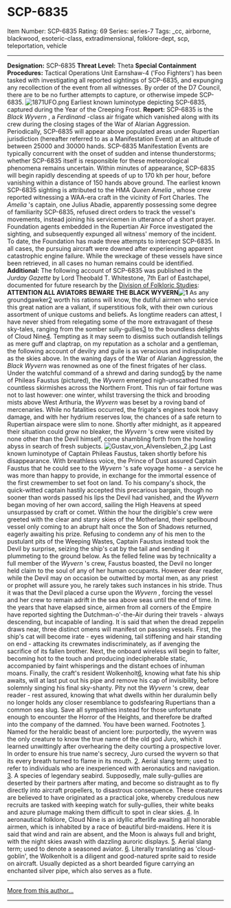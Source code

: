 # SCP-6835
Item Number: SCP-6835
Rating: 69
Series: series-7
Tags: _cc, airborne, blackwood, esoteric-class, extradimensional, folklore-dept, scp, teleportation, vehicle

---

**Designation:** SCP-6835
**Threat Level:** Theta
**Special Containment Procedures:** Tactical Operations Unit Earnshaw-4 ('Foo Fighters') has been tasked with investigating all reported sightings of SCP-6835, and expunging any recollection of the event from all witnesses. By order of the D7 Council, there are to be no further attempts to capture, or otherwise impede SCP-6835.
![1871UFO.png](https://upload.wikimedia.org/wikipedia/commons/b/b0/1871UFO.png)
Earliest known luminotype depicting SCP-6835, captured during the Year of the Creeping Frost.
**Report:** SCP-6835 is the _Black Wyvern_ , a _Ferdinand_ -class air frigate which vanished along with its crew during the closing stages of the War of Alarian Aggression. Periodically, SCP-6835 will appear above populated areas under Rupertian jurisdiction (hereafter referred to as a Manifestation Event) at an altitude of between 25000 and 30000 hands. SCP-6835 Manifestation Events are typically concurrent with the onset of sudden and intense thunderstorms; whether SCP-6835 itself is responsible for these meteorological phenomena remains uncertain.
Within minutes of appearance, SCP-6835 will begin rapidly descending at speeds of up to 170 kh per hour, before vanishing within a distance of 150 hands above ground. The earliest known SCP-6835 sighting is attributed to the HMA _Queen Amelia_ , whose crew reported witnessing a WAA-era craft in the vicinity of Fort Charles. The _Amelia_ 's captain, one Julius Abadie, apparently possessing some degree of familiarity SCP-6835, refused direct orders to track the vessel's movements, instead joining his servicemen in utterance of a short prayer. Foundation agents embedded in the Rupertian Air Force investigated the sighting, and subsequently expunged all witness' memory of the incident.
To date, the Foundation has made three attempts to intercept SCP-6835. In all cases, the pursuing aircraft were downed after experiencing apparent catastrophic engine failure. While the wreckage of these vessels have since been retrieved, in all cases no human remains could be identified.
**Additional:** The following account of SCP-6835 was published in the _Jurday Gazette_ by Lord Theobald T. Whitestone, 7th Earl of Eastchapel, documented for future research by the [Division of Folkloric Studies](/department-of-mythology-and-folkloristics-hub):
**ATTENTION ALL AVIATORS**
**BEWARE THE BLACK WYVERN![1](javascript:;)**
As any groundgawker[2](javascript:;) worth his rations will know, the dutiful airmen who service this great nation are a valiant, if superstitious folk, with their own curious assortment of unique customs and beliefs. As longtime readers can attest, I have never shied from relegating some of the more extravagant of these sky-tales, ranging from the somber sully-gullies[3](javascript:;) to the boundless delights of Cloud Nine[4](javascript:;). Tempting as it may seem to dismiss such outlandish tellings as mere guff and claptrap, on my reputation as a scholar and a gentleman, the following account of devilry and guile is as veracious and indisputable as the skies above.
In the waning days of the War of Alarian Aggression, the _Black Wyvern_ was renowned as one of the finest frigates of her class. Under the watchful command of a shrewd and daring sundog[5](javascript:;) by the name of Phileas Faustus (pictured), the _Wyvern_ emerged nigh-unscathed from countless skirmishes across the Northern Front. This run of fair fortune was not to last however: one winter, whilst traversing the thick and brooding mists above West Arthuria, the _Wyvern_ was beset by a roving band of mercenaries. While no fatalities occurred, the frigate's engines took heavy damage, and with her hydrium reserves low, the chances of a safe return to Rupertian airspace were slim to none. Shortly after midnight, as it appeared their situation could grow no bleaker, the _Wyvern_ 's crew were visited by none other than the Devil himself, come shambling forth from the howling abyss in search of fresh subjects.
![Gustav_von_Alvensleben_2.jpg](https://upload.wikimedia.org/wikipedia/commons/7/79/Gustav_von_Alvensleben_2.jpg)
Last known luminotype of Captain Phileas Faustus, taken shortly before his disappearance.
With breathless voice, the Prince of Dust assured Captain Faustus that he could see to the _Wyvern_ 's safe voyage home - a service he was more than happy to provide, in exchange for the immortal essence of the first crewmember to set foot on land. To his company's shock, the quick-witted captain hastily accepted this precarious bargain, though no sooner than words passed his lips the Devil had vanished, and the _Wyvern_ began moving of her own accord, sailing the High Heavens at speed unsurpassed by craft or comet. Within the hour the dirigible's crew were greeted with the clear and starry skies of the Motherland, their spellbound vessel only coming to an abrupt halt once the Son of Shadows returned, eagerly awaiting his prize.
Refusing to condemn any of his men to the pustulant pits of the Weeping Wastes, Captain Faustus instead took the Devil by surprise, seizing the ship's cat by the tail and sending it plummeting to the ground below. As the felled feline was by technicality a full member of the _Wyvern_ 's crew, Faustus boasted, the Devil no longer held claim to the soul of any of her human occupants. However dear reader, while the Devil may on occasion be outwitted by mortal men, as any priest or prophet will assure you, he rarely takes such instances in his stride. Thus it was that the Devil placed a curse upon the _Wyvern_ , forcing the vessel and her crew to remain adrift in the sea above seas until the end of time. In the years that have elapsed since, airmen from all corners of the Empire have reported sighting the Dutchman-o'-the-Air during their travels - always descending, but incapable of landing.
It is said that when the dread zeppelin draws near, three distinct omens will manifest on passing vessels. First, the ship's cat will become irate - eyes widening, tail stiffening and hair standing on end - attacking its crewmates indiscriminately, as if avenging the sacrifice of its fallen brother. Next, the onboard wireless will begin to falter, becoming hot to the touch and producing indecipherable static, accompanied by faint whisperings and the distant echoes of inhuman moans. Finally, the craft's resident Wolkenholt[6](javascript:;), knowing what fate his ship awaits, will at last put out his pipe and remove his cap of invisibility, before solemnly singing his final sky-shanty.
Pity not the _Wyvern_ 's crew, dear reader - rest assured, knowing that what dwells within her duralumin belly no longer holds any closer resemblance to godsfearing Rupertians than a common sea slug. Save all sympathies instead for those unfortunate enough to encounter the Horror of the Heights, and therefore be drafted into the company of the damned.
You have been warned.
Footnotes
[1](javascript:;). Named for the heraldic beast of ancient lore: purportedly, the wyvern was the only creature to know the true name of the old god Juro, which it learned unwittingly after overhearing the deity courting a prospective lover. In order to ensure his true name's secrecy, Juro cursed the wyvern so that its every breath turned to flame in its mouth.
[2](javascript:;). Aerial slang term; used to refer to individuals who are inexperienced with aeronautics and navigation.
[3](javascript:;). A species of legendary seabird. Supposedly, male sully-gullies are deserted by their partners after mating, and become so distraught as to fly directly into aircraft propellers, to disastrous consequence. These creatures are believed to have originated as a practical joke, whereby credulous new recruits are tasked with keeping watch for sully-gullies, their white beaks and azure plumage making them difficult to spot in clear skies.
[4](javascript:;). In aeronautical folklore, Cloud Nine is an idyllic afterlife awaiting all honorable airmen, which is inhabited by a race of beautiful bird-maidens. Here it is said that wind and rain are absent, and the Moon is always full and bright, with the night skies awash with dazzling auroric displays.
[5](javascript:;). Aerial slang term; used to denote a seasoned aviator.
[6](javascript:;). Literally translating as 'cloud-goblin', the Wolkenholt is a diligent and good-natured sprite said to reside on aircraft. Usually depicted as a short bearded figure carrying an enchanted silver pipe, which also serves as a flute.
* * *
[More from this author...](http://scp-wiki.wikidot.com/dr-leonerd-s-author-page)
* * *